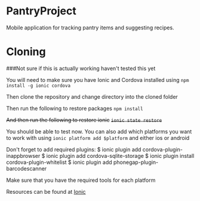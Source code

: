 # PantryProject
Mobile application for tracking pantry items and suggesting recipes.

# Cloning
###Not sure if this is actually working haven't tested this yet

You will need to make sure you have Ionic and Cordova installed using
`npm install -g ionic cordova`

Then clone the repository and change directory into the cloned folder

Then run the following to restore packages
`npm install`

~~And then run the following to restore ionic~~
~~`ionic state restore`~~

You should be able to test now.
You can also add which platforms you want to work with using
`ionic platform add $platform` and either ios or android

Don't forget to add required plugins:
$ ionic plugin add cordova-plugin-inappbrowser
$ ionic plugin add cordova-sqlite-storage
$ ionic plugin install cordova-plugin-whitelist
$ ionic plugin add phonegap-plugin-barcodescanner

Make sure that you have the required tools for each platform

Resources can be found at [Ionic](http://ionicframework.com/docs/)
